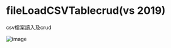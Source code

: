 # fileLoadCSVTablecrud(vs 2019)
csv檔案讀入及crud

![image](https://user-images.githubusercontent.com/23658791/118142529-0aac4980-b43d-11eb-85c2-b1a4d048b9ee.png)
